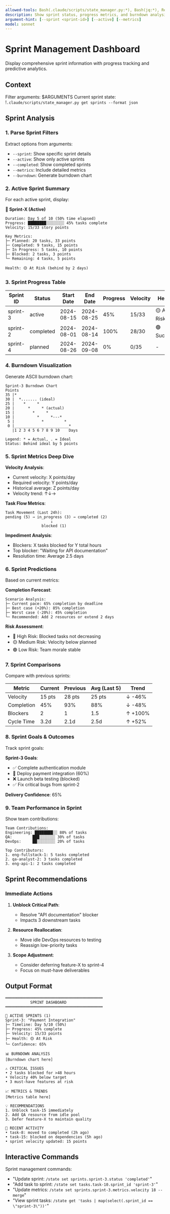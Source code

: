 ```yaml
---
allowed-tools: Bash(.claude/scripts/state_manager.py:*), Bash(jq:*), Read
description: Show sprint status, progress metrics, and burndown analysis
argument-hint: [--sprint <sprint-id>] [--active] [--metrics]
model: sonnet
---
```


# Sprint Management Dashboard

Display comprehensive sprint information with progress tracking and predictive analytics.

## Context

Filter arguments: $ARGUMENTS
Current sprint state: !`.claude/scripts/state_manager.py get sprints --format json`

## Sprint Analysis

### 1. Parse Sprint Filters

Extract options from arguments:
- `--sprint`: Show specific sprint details
- `--active`: Show only active sprints
- `--completed`: Show completed sprints
- `--metrics`: Include detailed metrics
- `--burndown`: Generate burndown chart

### 2. Active Sprint Summary

For each active sprint, display:

**🏃 Sprint-X (Active)**
```
Duration: Day 5 of 10 (50% time elapsed)
Progress: ████████░░░░░░░░ 45% tasks complete
Velocity: 15/33 story points

Key Metrics:
├─ Planned: 20 tasks, 33 points
├─ Completed: 9 tasks, 15 points
├─ In Progress: 5 tasks, 10 points
├─ Blocked: 2 tasks, 3 points
└─ Remaining: 4 tasks, 5 points

Health: 🟡 At Risk (behind by 2 days)
```

### 3. Sprint Progress Table

| Sprint ID | Status | Start Date | End Date | Progress | Velocity | Health |
|-----------|--------|------------|----------|----------|----------|--------|
| sprint-3 | active | 2024-08-15 | 2024-08-25 | 45% | 15/33 | 🟡 At Risk |
| sprint-2 | completed | 2024-08-01 | 2024-08-14 | 100% | 28/30 | 🟢 Success |
| sprint-4 | planned | 2024-08-26 | 2024-09-08 | 0% | 0/35 | - |

### 4. Burndown Visualization

Generate ASCII burndown chart:

```
Sprint-3 Burndown Chart
Points
35 |*
30 |  *....... (ideal)
25 |    *     *
20 |      *     * (actual)
15 |        *     *
10 |          *     *---*
 5 |            *         *
 0 |________________________*
   |1 2 3 4 5 6 7 8 9 10    Days

Legend: * = Actual, . = Ideal
Status: Behind ideal by 5 points
```

### 5. Sprint Metrics Deep Dive

**Velocity Analysis**:
- Current velocity: X points/day
- Required velocity: Y points/day
- Historical average: Z points/day
- Velocity trend: ↑↓→

**Task Flow Metrics**:
```
Task Movement (Last 24h):
pending (5) → in_progress (3) → completed (2)
                    ↓
                blocked (1)
```

**Impediment Analysis**:
- Blockers: X tasks blocked for Y total hours
- Top blocker: "Waiting for API documentation"
- Resolution time: Average 2.5 days

### 6. Sprint Predictions

Based on current metrics:

**Completion Forecast**:
```
Scenario Analysis:
├─ Current pace: 65% completion by deadline
├─ Best case (+20%): 85% completion
├─ Worst case (-20%): 45% completion
└─ Recommended: Add 2 resources or extend 2 days
```

**Risk Assessment**:
- 🔴 High Risk: Blocked tasks not decreasing
- 🟡 Medium Risk: Velocity below planned
- 🟢 Low Risk: Team morale stable

### 7. Sprint Comparisons

Compare with previous sprints:

| Metric | Current | Previous | Avg (Last 5) | Trend |
|--------|---------|----------|--------------|-------|
| Velocity | 15 pts | 28 pts | 25 pts | ↓ -46% |
| Completion | 45% | 93% | 88% | ↓ -48% |
| Blockers | 2 | 1 | 1.5 | ↑ +100% |
| Cycle Time | 3.2d | 2.1d | 2.5d | ↑ +52% |

### 8. Sprint Goals & Outcomes

Track sprint goals:

**Sprint-3 Goals**:
- ✅ Complete authentication module
- 🔄 Deploy payment integration (60%)
- ❌ Launch beta testing (blocked)
- ✅ Fix critical bugs from sprint-2

**Delivery Confidence**: 65%

### 9. Team Performance in Sprint

Show team contributions:

```
Team Contributions:
Engineering: ████████░░ 80% of tasks
QA:         ███░░░░░░░ 30% of tasks
DevOps:     ██░░░░░░░░ 20% of tasks

Top Contributors:
1. eng-fullstack-1: 5 tasks completed
2. qa-analyst-2: 3 tasks completed
3. eng-api-1: 2 tasks completed
```

## Sprint Recommendations

### Immediate Actions

1. **Unblock Critical Path**:
   - Resolve "API documentation" blocker
   - Impacts 3 downstream tasks

2. **Resource Reallocation**:
   - Move idle DevOps resources to testing
   - Reassign low-priority tasks

3. **Scope Adjustment**:
   - Consider deferring feature-X to sprint-4
   - Focus on must-have deliverables

## Output Format

```
═══════════════════════════════════════════
           SPRINT DASHBOARD
═══════════════════════════════════════════

🎯 ACTIVE SPRINTS (1)
Sprint-3: "Payment Integration"
├─ Timeline: Day 5/10 (50%)
├─ Progress: 45% complete
├─ Velocity: 15/33 points
├─ Health: 🟡 At Risk
└─ Confidence: 65%

📊 BURNDOWN ANALYSIS
[Burndown chart here]

⚠️ CRITICAL ISSUES
• 2 tasks blocked for >48 hours
• Velocity 40% below target
• 3 must-have features at risk

📈 METRICS & TRENDS
[Metrics table here]

💡 RECOMMENDATIONS
1. Unblock task-15 immediately
2. Add QA resource from idle pool
3. Defer feature-X to maintain quality

🔄 RECENT ACTIVITY
• task-8: moved to completed (2h ago)
• task-15: blocked on dependencies (5h ago)
• sprint velocity updated: 15 points
```

## Interactive Commands

Sprint management commands:
- "Update sprint: `/state set sprints.sprint-3.status 'completed'`"
- "Add task to sprint: `/state set tasks.task-10.sprint_id 'sprint-3'`"
- "Update metrics: `/state set sprints.sprint-3.metrics.velocity 18 --merge`"
- "View sprint tasks: `/state get 'tasks | map(select(.sprint_id == \"sprint-3\"))'`"